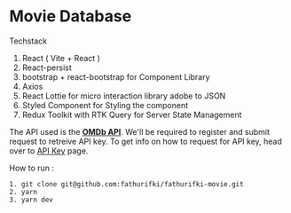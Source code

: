 # Movie Database

Techstack
1. React ( Vite + React )
4. React-persist
5. bootstrap + react-bootstrap for Component Library
6. Axios 
7. React Lottie for micro interaction library adobe to JSON
8. Styled Component for Styling the component
9. Redux Toolkit with RTK Query for Server State Management

The API used is the [**OMDb API**](https://www.omdbapi.com/). We'll be required to register and submit request to retreive API key. To get info on how to request for API key, head over to [API Key](https://www.omdbapi.com/apikey.aspx) page.

How to run :

    1. git clone git@github.com:fathurifki/fathurifki-movie.git
    2. yarn
    3. yarn dev

